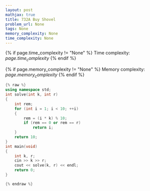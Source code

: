 ```yaml
---
layout: post
mathjax: true
title: 732A Buy Shovel
problem_url: None
tags: None
memory_complexity: None
time_complexity: None
---
```




{% if page.time_complexity != "None" %}
Time complexity: ${{ page.time_complexity }}$
{% endif %}

{% if page.memory_complexity != "None" %}
Memory complexity: ${{ page.memory_complexity }}$
{% endif %}

```cpp
{% raw %}
using namespace std;
int solve(int k, int r)
{
    int rem;
    for (int i = 1; i < 10; ++i)
    {
        rem = (i * k) % 10;
        if (rem == 0 or rem == r)
            return i;
    }
    return 10;
}
int main(void)
{
    int k, r;
    cin >> k >> r;
    cout << solve(k, r) << endl;
    return 0;
}

{% endraw %}
```